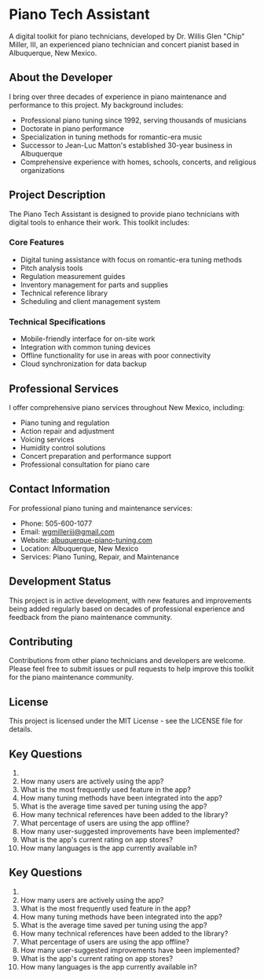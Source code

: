 # Piano Tech Assistant

A digital toolkit for piano technicians, developed by Dr. Willis Glen "Chip" Miller, III, an experienced piano technician and concert pianist based in Albuquerque, New Mexico.

## About the Developer

I bring over three decades of experience in piano maintenance and performance to this project. My background includes:

- Professional piano tuning since 1992, serving thousands of musicians
- Doctorate in piano performance
- Specialization in tuning methods for romantic-era music
- Successor to Jean-Luc Matton's established 30-year business in Albuquerque
- Comprehensive experience with homes, schools, concerts, and religious organizations

## Project Description

The Piano Tech Assistant is designed to provide piano technicians with digital tools to enhance their work. This toolkit includes:

### Core Features

- Digital tuning assistance with focus on romantic-era tuning methods
- Pitch analysis tools
- Regulation measurement guides
- Inventory management for parts and supplies
- Technical reference library
- Scheduling and client management system

### Technical Specifications

- Mobile-friendly interface for on-site work
- Integration with common tuning devices
- Offline functionality for use in areas with poor connectivity
- Cloud synchronization for data backup

## Professional Services

I offer comprehensive piano services throughout New Mexico, including:

- Piano tuning and regulation
- Action repair and adjustment
- Voicing services
- Humidity control solutions
- Concert preparation and performance support
- Professional consultation for piano care

## Contact Information

For professional piano tuning and maintenance services:
- Phone: 505-600-1077
- Email: wgmilleriii@gmail.com
- Website: [albuquerque-piano-tuning.com](https://albuquerque-piano-tuning.com)
- Location: Albuquerque, New Mexico
- Services: Piano Tuning, Repair, and Maintenance

## Development Status

This project is in active development, with new features and improvements being added regularly based on decades of professional experience and feedback from the piano maintenance community.

## Contributing

Contributions from other piano technicians and developers are welcome. Please feel free to submit issues or pull requests to help improve this toolkit for the piano maintenance community.

## License

This project is licensed under the MIT License - see the LICENSE file for details.
## Key Questions
1. 
2. How many users are actively using the app?
3. What is the most frequently used feature in the app?
4. How many tuning methods have been integrated into the app?
5. What is the average time saved per tuning using the app?
6. How many technical references have been added to the library?
7. What percentage of users are using the app offline?
8. How many user-suggested improvements have been implemented?
9. What is the app's current rating on app stores?
10. How many languages is the app currently available in?

## Key Questions
1. 
2. How many users are actively using the app?
3. What is the most frequently used feature in the app?
4. How many tuning methods have been integrated into the app?
5. What is the average time saved per tuning using the app?
6. How many technical references have been added to the library?
7. What percentage of users are using the app offline?
8. How many user-suggested improvements have been implemented?
9. What is the app's current rating on app stores?
10. How many languages is the app currently available in?
